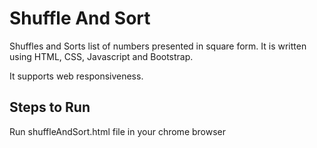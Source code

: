 # Shuffle And Sort
Shuffles and Sorts list of numbers presented in square form.
It is written using HTML, CSS, Javascript and Bootstrap.

It supports web responsiveness.

Steps to Run
--------------
Run shuffleAndSort.html file in your chrome browser
